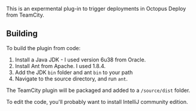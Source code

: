This is an expermental plug-in to trigger deployments in Octopus Deploy from TeamCity. 

## Building

To build the plugin from code:

 1. Install a Java JDK - I used version 6u38 from Oracle. 
 2. Install Ant from Apache. I used 1.8.4. 
 3. Add the JDK `bin` folder and ant `bin` to your path
 4. Navigate to the source directory, and run `ant`. 

The TeamCity plugin will be packaged and added to a `/source/dist` folder. 

To edit the code, you'll probably want to install IntelliJ community edition.